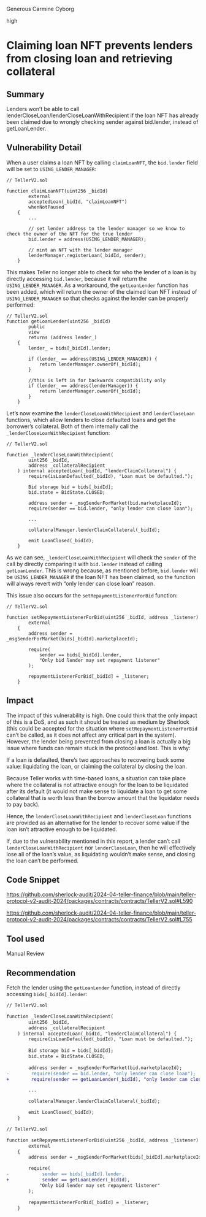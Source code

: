 Generous Carmine Cyborg

high

# Claiming loan NFT prevents lenders from closing loan and retrieving collateral

## Summary

Lenders won’t be able to call lenderCloseLoan/lenderCloseLoanWithRecipient if the loan NFT has already been claimed due to wrongly checking sender against bid.lender, instead of getLoanLender.

## Vulnerability Detail

When a user claims a loan NFT by calling `claimLoanNFT`, the `bid.lender` field will be set to `USING_LENDER_MANAGER`:

```solidity
// TellerV2.sol

function claimLoanNFT(uint256 _bidId)
        external
        acceptedLoan(_bidId, "claimLoanNFT")
        whenNotPaused
    {
        ...

        // set lender address to the lender manager so we know to check the owner of the NFT for the true lender
        bid.lender = address(USING_LENDER_MANAGER); 
   
        // mint an NFT with the lender manager
        lenderManager.registerLoan(_bidId, sender);
    }
```

This makes Teller no longer able to check for who the lender of a loan is by directly accessing `bid.lender`, because it will return the `USING_LENDER_MANAGER`. As a workaround, the `getLoanLender` function has been added, which will return the owner of the claimed loan NFT instead of `USING_LENDER_MANAGER` so that checks against the lender can be properly performed:

```solidity
// TellerV2.sol
function getLoanLender(uint256 _bidId)
        public
        view
        returns (address lender_)
    {
        lender_ = bids[_bidId].lender;

        if (lender_ == address(USING_LENDER_MANAGER)) {
            return lenderManager.ownerOf(_bidId);
        }

        //this is left in for backwards compatibility only
        if (lender_ == address(lenderManager)) {
            return lenderManager.ownerOf(_bidId);
        }
    }
```

Let’s now examine the `lenderCloseLoanWithRecipient` and `lenderCloseLoan` functions, which allow lenders to close defaulted loans and get the borrower’s collateral. Both of them internally  call the `_lenderCloseLoanWithRecipient` function:

```solidity
// TellerV2.sol

function _lenderCloseLoanWithRecipient(
        uint256 _bidId,
        address _collateralRecipient
    ) internal acceptedLoan(_bidId, "lenderClaimCollateral") {
        require(isLoanDefaulted(_bidId), "Loan must be defaulted.");
 
        Bid storage bid = bids[_bidId];
        bid.state = BidState.CLOSED;
  
        address sender = _msgSenderForMarket(bid.marketplaceId);
        require(sender == bid.lender, "only lender can close loan");

        ...

        collateralManager.lenderClaimCollateral(_bidId);

        emit LoanClosed(_bidId);
    }
```

As we can see, `_lenderCloseLoanWithRecipient` will check the `sender` of the call by directly comparing it with `bid.lender` instead of calling `getLoanLender`. This is wrong because, as mentioned before, `bid.lender` will be `USING_LENDER_MANAGER`  if the loan NFT has been claimed, so the function will always revert with “only lender can close loan” reason.

This issue also occurs for the `setRepaymentListenerForBid` function:

```solidity
// TellerV2.sol

function setRepaymentListenerForBid(uint256 _bidId, address _listener) 
        external
    {
        address sender = _msgSenderForMarket(bids[_bidId].marketplaceId);

        require(
            sender == bids[_bidId].lender,
            "Only bid lender may set repayment listener"
        );

        repaymentListenerForBid[_bidId] = _listener;
    }
```

## Impact

The impact of this vulnerability is high. One could think that the only impact of this is a DoS, and as such it should be treated as medium by Sherlock (this could be accepted for the situation where  `setRepaymentListenerForBid` can’t be called, as it does not affect any critical part in the system). However, the lender being prevented from closing a loan is actually a big issue where funds can remain stuck in the protocol and lost. This is why:

If a loan is defaulted, there’s two approaches to recovering back some value: liquidating the loan, or claiming the collateral by closing the loan.

Because Teller works with time-based loans, a situation can take place where the collateral is not attractive enough for the loan to be liquidated after its default (it would not make sense to liquidate a loan to get some collateral that is worth less than the borrow amount that the liquidator needs to pay back). 

Hence, the `lenderCloseLoanWithRecipient` and `lenderCloseLoan` functions are provided as an alternative for the lender to recover some value if the loan isn’t attractive enough to be liquidated.

If, due to the vulnerability mentioned in this report, a lender can’t call `lenderCloseLoanWithRecipient` nor `lenderCloseLoan`, then he will effectively lose all of the loan’s value, as liquidating wouldn’t make sense, and closing the loan can’t be performed.

## Code Snippet

https://github.com/sherlock-audit/2024-04-teller-finance/blob/main/teller-protocol-v2-audit-2024/packages/contracts/contracts/TellerV2.sol#L590

https://github.com/sherlock-audit/2024-04-teller-finance/blob/main/teller-protocol-v2-audit-2024/packages/contracts/contracts/TellerV2.sol#L755

## Tool used

Manual Review

## Recommendation

Fetch the lender using the `getLoanLender` function, instead of directly accessing `bids[_bidId].lender`:

```diff
// TellerV2.sol

function _lenderCloseLoanWithRecipient(
        uint256 _bidId,
        address _collateralRecipient
    ) internal acceptedLoan(_bidId, "lenderClaimCollateral") {
        require(isLoanDefaulted(_bidId), "Loan must be defaulted.");
 
        Bid storage bid = bids[_bidId];
        bid.state = BidState.CLOSED;
  
        address sender = _msgSenderForMarket(bid.marketplaceId);
-        require(sender == bid.lender, "only lender can close loan");
+        require(sender == getLoanLender(_bidId), "only lender can close loan");

        ...

        collateralManager.lenderClaimCollateral(_bidId);

        emit LoanClosed(_bidId);
    }
```

```diff
// TellerV2.sol

function setRepaymentListenerForBid(uint256 _bidId, address _listener) 
        external
    {
        address sender = _msgSenderForMarket(bids[_bidId].marketplaceId);

        require(
-            sender == bids[_bidId].lender,
+            sender == getLoanLender(_bidId),
            "Only bid lender may set repayment listener"
        );

        repaymentListenerForBid[_bidId] = _listener;
    }
```
